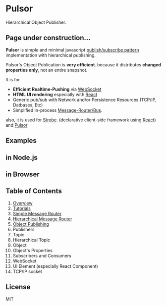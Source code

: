 # Pulsor

Hierarchical Object Publisher.


## Page under construction...


**Pulsor** is simple and minimal javascript [publish/subscribe pattern](https://en.wikipedia.org/wiki/Publish%E2%80%93subscribe_pattern) implementation with hierarchical publishing.

Pulsor's Object Publication is **very efficient**. because it distributes **changed properties only**, not an entire snapshot.

It is for
- **Efficient Realtime-Pushing** via [WebSocket]()
- **HTML UI rendering** especially with [React](https://facebook.github.io/react/)
- Generic pub/sub with Network and/or Persistence Resources (TCP/IP, Datbases, Etc)
- Simplified in-process [Message-Router/Bus]().

also, it is used for [Strobe](#). (declarative client-side framework using [React](https://facebook.github.io/react/)) and [Pulsor](https://github.com/movablecode/pulsor)

## Examples

## in Node.js

## in Browser

## Table of Contents

1. [Overview](doc/overview.md)
1. [Tutorials](doc/tutorials.md)
  1.  [Simple Message Router](doc/tutorials.md#topic)
  1.  [Hierarchical Message Router](doc/tutorials.md#htopic)
  1.  [Object Publishing](doc/tutorials.md#object)
1. Publishers
  1.  Topic
  1.  Hierarchical Topic
  1.  Object
  1.  Object's Properties
1. Subscribers and Consumers
  1.  WebSocket
  1.  UI Element  (especially React Component)
  1.  TCP/IP socket

##  License

MIT

